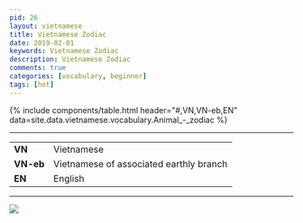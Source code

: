 ```yaml
---
pid: 26
layout: vietnamese
title: Vietnamese Zodiac
date: 2019-02-01
keywords: Vietnamese Zodiac
description: Vietnamese Zodiac
comments: true
categories: [vocabulary, beginner]
tags: [hot]
---
```


{% include components/table.html header="#,VN,VN-eb,EN" data=site.data.vietnamese.vocabulary.Animal_-_zodiac %}

---

<div class="col">
  <table class="table table-striped table-sm">
    <tbody>
      <tr><td><b>VN</b></td><td>Vietnamese</td></tr>
      <tr><td><b>VN-eb</b></td><td>Vietnamese of associated earthly branch</td></tr>
      <tr><td><b>EN</b></td><td>English</td></tr>
    </tbody>
  </table>
</div>

---

![](https://upload.wikimedia.org/wikipedia/commons/thumb/0/07/Chinese_Zodiac_carvings_on_ceiling_of_Kushida_Shrine%2C_Fukuoka.jpg/220px-Chinese_Zodiac_carvings_on_ceiling_of_Kushida_Shrine%2C_Fukuoka.jpg)
